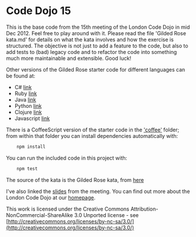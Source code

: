 Code Dojo 15
============
This is the base code from the 15th meeting of the London Code Dojo in mid Dec 2012. Feel free to play around with it. Please read the file 'Gilded Rose kata.md' for details on what the kata involves and how the exercise is structured. The objective is not just to add a feature to the code, but also to add tests to (bad) legacy code and to refactor the code into something much more maintainable and extensible. Good luck!

Other versions of the Gilded Rose starter code for different languages can be found at:

* C# [link](https://github.com/NotMyself/GildedRose)
* Ruby [link](https://github.com/jimweirich/gilded_rose_kata)
* Java [link](https://github.com/alexaitken/GildedRose_java)
* Python [link](https://github.com/Kyoku57/gildedRosePythonVersion)
* Clojure [link](https://github.com/mjansen401/gilded-rose-clojure)
* Javascript [link](https://github.com/guyroyse/gilded-rose-javascript)

There is a CoffeeScript version of the starter code in the ['coffee'](./coffee/) folder; from within that folder you can install dependencies automatically with:
```bash
    npm install
```

You can run the included code in this project with:
```bash
    npm test
```

The source of the kata is the Gilded Rose kata, from [here](http://iamnotmyself.com/2011/02/13/refactor-this-the-gilded-rose-kata/)

I've also linked the [slides](https://speakerdeck.com/sleepyfox/code-dojo-15-dec-2012) from the meeting. You can find out more about the London Code Dojo at our [homepage](http://www.meetup.com/London-Code-Dojo/).

This work is licensed under the Creative Commons Attribution-NonCommercial-ShareAlike 3.0 Unported license - see [http://creativecommons.org/licenses/by-nc-sa/3.0/](http://creativecommons.org/licenses/by-nc-sa/3.0/)
